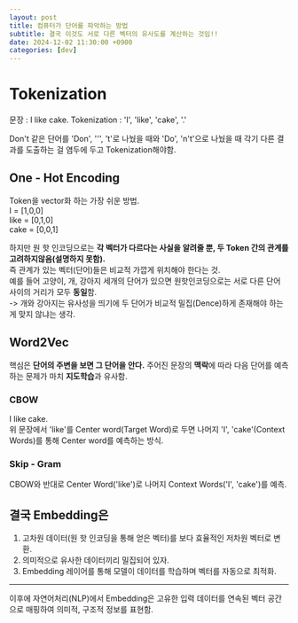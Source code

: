 ```yaml
---
layout: post
title: 컴퓨터가 단어를 파악하는 방법
subtitle: 결국 이것도 서로 다른 벡터의 유사도를 계산하는 것임!!
date: 2024-12-02 11:30:00 +0900
categories: [dev]
---
```


# Tokenization
문장 : I like cake.
Tokenization : 'I', 'like', 'cake', '.'

Don't 같은 단어를 'Don', ''', 't'로 나눴을 때와 'Do', 'n't'으로 나눴을 때 각기 다른 결과를 도출하는 걸 염두에 두고 Tokenization해야함.  

## One - Hot Encoding
Token을 vector화 하는 가장 쉬운 방법.  
I = [1,0,0]  
like = [0,1,0]  
cake = [0,0,1]  

하지만 원 핫 인코딩으로는 **각 벡터가 다르다는 사실을 알려줄 뿐, 두 Token 간의 관계를 고려하지않음(설명하지 못함).**  
즉 관계가 있는 벡터(단어)들은 비교적 가깝게 위치해야 한다는 것.  
예를 들어 고양이, 개, 강아지 세개의 단어가 있으면 원핫인코딩으로는 서로 다른 단어 사이의 거리가 모두 **동일**함.  
-> 개와 강아지는 유사성을 띄기에 두 단어가 비교적 밀집(Dence)하게 존재해야 하는게 맞지 않냐는 생각.  

## Word2Vec
핵심은 **단어의 주변을 보면 그 단어을 안다.**
주어진 문장의 **맥락**에 따라 다음 단어를 예측하는 문제가 마치 **지도학습**과 유사함.  

### CBOW
I like cake.  
위 문장에서 'like'를 Center word(Target Word)로 두면 나머지 'I', 'cake'(Context Words)를 통해 Center word를 예측하는 방식.  

### Skip - Gram
CBOW와 반대로 Center Word('like')로 나머지 Context Words('I', 'cake')를 예측.  

## 결국 Embedding은
1. 고차원 데이터(원 핫 인코딩을 통해 얻은 벡터)를 보다 효율적인 저차원 벡터로 변환.
2. 의미적으로 유사한 데이터끼리 밀집되어 있자.
3. Embedding 레이어를 통해 모델이 데이터를 학습하며 벡터를 자동으로 최적화.

---
이후에 자연어처리(NLP)에서 Embedding은 고유한 입력 데이터를 연속된 벡터 공간으로 매핑하여 의미적, 구조적 정보를 표현함.
